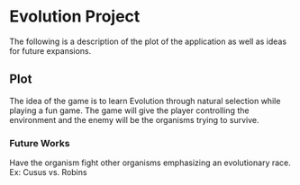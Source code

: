# Evolution Project
The following is a description of the plot of the application as well as ideas for future expansions.
## Plot
The idea of the game is to learn Evolution through natural selection while playing a fun game. 
The game will give the player controlling the environment and the enemy will be the organisms trying to survive.

### Future Works
Have the organism fight other organisms emphasizing an evolutionary race. Ex: Cusus vs. Robins
